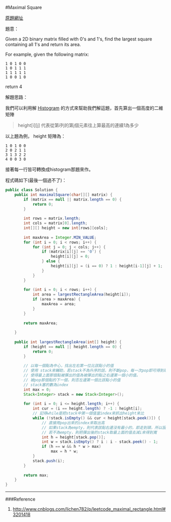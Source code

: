 #Maximal Square

[原題網址](https://leetcode.com/problems/maximal-square/)

題意：

Given a 2D binary matrix filled with 0's and 1's, find the largest square containing all 1's and return its area.

For example, given the following matrix:

```
1 0 1 0 0
1 0 1 1 1
1 1 1 1 1
1 0 0 1 0
```

return 4

解題思路：

我們可以利用解 [Histogram]() 的方式來幫助我們解這題，首先算出一個高度的二維矩陣 

> height[i][j] 代表從第i列的第j個元素往上算最高的連續1為多少

以上題為例， height 矩陣為：

```
1 0 1 0 0
2 0 2 1 1
3 1 3 2 2
4 0 0 3 0
```

接著每一行皆可轉換成histogram那題來作。

程式碼如下(最後一個過不了)：

```java
public class Solution {
    public int maximalSquare(char[][] matrix) {
        if (matrix == null || matrix.length == 0) {
            return 0;
        }
        
        int rows = matrix.length;
        int cols = matrix[0].length;
        int[][] height = new int[rows][cols];
        
        int maxArea = Integer.MIN_VALUE;
        for (int i = 0; i < rows; i++) {
            for (int j = 0; j < cols; j++) {
                if (matrix[i][j] == '0') {
                    height[i][j] = 0;
                } else {
                    height[i][j] = (i == 0) ? 1 : height[i-1][j] + 1;
                }
            }
        }
        
        for (int i = 0; i < rows; i++) {
            int area = largestRectangleArea(height[i]);
            if (area > maxArea) {
                maxArea = area;
            }
        }
        
        return maxArea;
        
    }
     
    public int largestRectangleArea(int[] height) {
        if (height == null || height.length == 0) {
            return 0;
        }
    
        // 以每一個點為中心，找出左右第一位比該點小的值
        // 使用 stack來輔助，若stack不為升序的話，則不斷pop，每一次pop即可得到兩個紀錄
        // 使得最上面那個點被彈出的值為被彈出的點之右邊第一個小的值。
        // 被pop那個點的下一個，則否左邊第一個比該點小的值
        // stack塞的數為index
        int max = 0;
        Stack<Integer> stack = new Stack<Integer>();
    
        for (int i = 0; i <= height.length; i++) {
            int cur = (i == height.length) ? -1 : height[i];
            // 記得while是把stack中第一個值當index來抓出height來比
            while (!stack.isEmpty() && cur < height[stack.peek()]) {
                // 直接用pop出來的index來取出高
                // 如果stack為empty，則代表該點右邊沒有最小的，即走到頭，所以設為i
                // 若不為empty，則把彈出後的stack取最上面的值去減i來得到寬
                int h = height[stack.pop()];
                int w = stack.isEmpty() ? i : i - stack.peek() - 1;
                if (h == w && h * w > max)
                    max = h * w;
            }
            stack.push(i);
        }
    
        return max;
    }
}
```

---
###Reference
1. http://www.cnblogs.com/lichen782/p/leetcode_maximal_rectangle.html#3201418